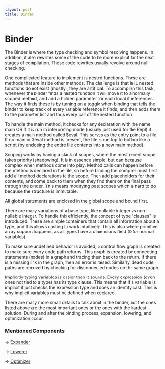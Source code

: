 ```yaml
---
layout: post
title: Binder
---
```


# Binder

The Binder is where the type checking and symbol resolving happens. In addition, it also rewrites some of the code to be
more explicit for the next stages of compilation. These code rewrites usually revolve around null checking.

One complicated feature to implement is nested functions. These are methods that are inside other methods. The
challenge is that in IL nested functions do not exist (mostly), they are artificial. To accomplish this task, whenever
the binder finds a nested function it will move it to a normally scoped method, and add a hidden parameter for each
local it references. The way it finds these is by turning on a toggle when binding that tells the binder to keep track
of every variable reference it finds, and then adds them to the parameter list and thus every call of the nested
function.

To handle the main method, it checks for any declaration with the name main OR if it is run in interpreting mode
(usually just used for the Repl) it creates a main method called $eval. This serves as the entry point to a file. If
no main or $eval method is present, the file is run top to bottom like a script (by enclosing the entire file contents
into a new main method).

Scoping works by having a stack of scopes, where the most recent scope takes priority (shadowing). It is in essence
simple, but can because complex when methods come into play. Method calls can happen before the method is
declared in the file, so before binding the compiler must first add all method declarations to the scope. Then add
placeholders for their contents, and come back to them when they find them on the final pass through the binder. This
means modifying past scopes which is hard to do because the structure is immutable.

All global statements are enclosed in the global scope and bound first.

There are many variations of a base type, like nullable integer vs non-nullable integer. To handle this efficiently,
the concept of type "clauses" is introduced. These are simple containers that contain all information about a type, and
this allows casting to work intuitively. This is also where primitive array support happens, as all types have
a dimensions field (0 for normal variables).

To make sure undefined behavior is avoided, a control flow graph is created to make sure every code path returns. This
graph is created by connecting statements (nodes) in a graph and tracing them back to the return. If there is a missing
link in the graph, then an error is raised. Similarly, dead code paths are removed by checking for disconnected nodes
on the same graph.

Implicitly typing variables is easier than it sounds. Every expression (even ones not tied to a type) has its type
clause. This means that if a variable is implicit it just checks the expression type and does an identity cast.
This is why implicit variables must be defined when declared.

There are many more small details to talk about in the binder, but the ones listed above are the most important ones
or the ones with the hardest solution. During and after the binding process, expansion, lowering, and optimization
occur.

### Mentioned Components

-> [Expander](Expander.md)

-> [Lowerer](Lowerer.md)

-> [Optimizer](Optimizer.md)
